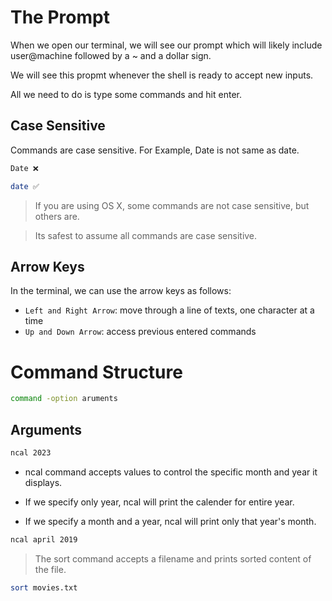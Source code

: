 # The Prompt
When we open our terminal, we will see our prompt which will likely include user@machine followed by a ~ and a dollar sign.

We will see this propmt whenever the shell is ready to accept new inputs.

All we need to do is type some commands and hit enter.


## Case Sensitive
Commands are case sensitive. For Example, Date is not same as date.

```bash
Date ❌

date ✅
```

> If you are using OS X, some commands are not case sensitive, but others are.

> Its safest to assume all commands are case sensitive.

## Arrow Keys
In the terminal, we can use the arrow keys as follows:

- `Left and Right Arrow`: move through a line of texts, one character at a time
- `Up and Down Arrow`: access previous entered commands


# Command Structure

```bash
command -option aruments
```

## Arguments

 ```bash
 ncal 2023
 ```

 - ncal command accepts values to control the specific month and year it displays.

 - If we specify only year, ncal will print the calender for entire year.

- If we specify a month and a year, ncal will print only that year's month.

```bash
ncal april 2019
```

> The sort command accepts a filename and prints sorted content of the file.

```bash
sort movies.txt
```

